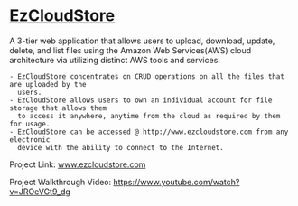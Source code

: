 # [EzCloudStore](https://www.ezcloudstore.com/)

A 3-tier web application that allows users to upload, download, update, delete,
and list files using the Amazon Web Services(AWS) cloud architecture via utilizing distinct AWS
tools and services. 

```
- EzCloudStore concentrates on CRUD operations on all the files that are uploaded by the
  users.
- EzCloudStore allows users to own an individual account for file storage that allows them
  to access it anywhere, anytime from the cloud as required by them for usage.
- EzCloudStore can be accessed @ http://www.ezcloudstore.com from any electronic
  device with the ability to connect to the Internet.
```

Project Link: www.ezcloudstore.com

Project Walkthrough Video: https://www.youtube.com/watch?v=JROeVGt9_dg
